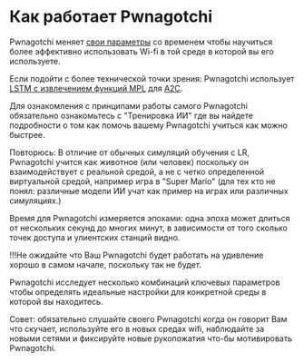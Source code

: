 # Как работает Pwnagotchi

Pwnagotchi меняет [свои параметры](https://github.com/evilsocket/pwnagotchi/blob/master/pwnagotchi/defaults.toml#L134) со временем чтобы научиться более эффективно использовать Wi-fi в той среде в которой вы его используете.

Если подойти с более технической точки зрения: Pwnagotchi использует [LSTM с извлечением функций MPL](https://stable-baselines.readthedocs.io/en/master/modules/policies.html#mlp-policies) для [A2C](https://stable-baselines.readthedocs.io/en/master/modules/a2c.html#id1).

Для ознакомления с принципами работы самого Pwnagotchi обязательно ознакомьтесь с "Тренировка ИИ" где вы найдете подробности о том как помочь вашему Pwnagotchi учиться как можно быстрее.

Повторюсь: В отличие от обычных симуляций обучения с LR, Pwnagotchi учится как животное (или человек) поскольку он взаимодействует с реальной средой, а не с четко определенной виртуальной средой, например игра в "Super Mario" (для тех кто не понял: различные модели ИИ учат как пример на играх или различных симуляциях.)

Время для Pwnagotchi измеряется эпохами: одна эпоха может длиться от нескольких секунд до многих минут, в зависимости от того сколько точек доступа и улиентских станций видно.

!!!Не ожидайте что Ваш Pwnagotchi будет работать на удивление хорошо в самом начале, поскольку так не будет.

Pwnagotchi исследует несколько комбинаций ключевых параметров чтобы определять идеальные настройки для конкретной среды в которой вы находитесь.

Совет: обязательно слушайте своего Pwnagotchi когда он говорит Вам что скучает, используйте его в новых средах wifi, наблюдайте за новыми сетями и фиксируйте новые рукопожатия что-бы мотивировать Pwnagotchi.
